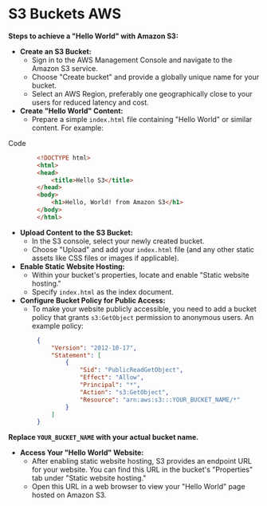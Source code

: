 # S3 Buckets AWS

**Steps to achieve a "Hello World" with Amazon S3:**

- **Create an S3 Bucket:**
    - Sign in to the AWS Management Console and navigate to the Amazon S3 service.
    - Choose "Create bucket" and provide a globally unique name for your bucket.
    - Select an AWS Region, preferably one geographically close to your users for reduced latency and cost.
- **Create "Hello World" Content:**
    - Prepare a simple `index.html` file containing "Hello World" or similar content. For example:

Code

```html
        <!DOCTYPE html>
        <html>
        <head>
            <title>Hello S3</title>
        </head>
        <body>
            <h1>Hello, World! from Amazon S3</h1>
        </body>
        </html>
```

- **Upload Content to the S3 Bucket:**
    - In the S3 console, select your newly created bucket.
    - Choose "Upload" and add your `index.html` file (and any other static assets like CSS files or images if applicable).
- **Enable Static Website Hosting:**
    - Within your bucket's properties, locate and enable "Static website hosting."
    - Specify `index.html` as the index document.
- **Configure Bucket Policy for Public Access:**
    - To make your website publicly accessible, you need to add a bucket policy that grants `s3:GetObject` permission to anonymous users. An example policy:

```json
        {
            "Version": "2012-10-17",
            "Statement": [
                {
                    "Sid": "PublicReadGetObject",
                    "Effect": "Allow",
                    "Principal": "*",
                    "Action": "s3:GetObject",
                    "Resource": "arn:aws:s3:::YOUR_BUCKET_NAME/*"
                }
            ]
        }
```

**Replace `YOUR_BUCKET_NAME` with your actual bucket name.**

- **Access Your "Hello World" Website:**
    - After enabling static website hosting, S3 provides an endpoint URL for your website. You can find this URL in the bucket's "Properties" tab under "Static website hosting."
    - Open this URL in a web browser to view your "Hello World" page hosted on Amazon S3.
